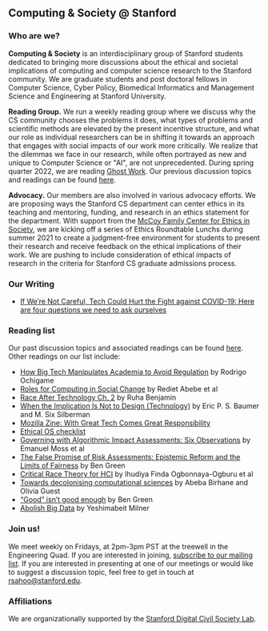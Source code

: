 ## Computing & Society @ Stanford
### Who are we?
 
**Computing & Society** is an interdisciplinary group of Stanford students dedicated to bringing more discussions about the ethical and societal implications of computing and computer science research to the Stanford community. We are graduate students and post doctoral fellows in Computer Science, Cyber Policy, Biomedical Informatics and Management Science and Engineering at Stanford University.

**Reading Group.** We run a weekly reading group where we discuss why the CS community chooses the problems it does, what types of problems and scientific methods are elevated by the present incentive structure, and what our role as individual researchers can be in shifting it towards an approach that engages with social impacts of our work more critically. We realize that the dilemmas we face in our research, while often portrayed as new and unique to Computer Science or "AI", are not unprecedented. During spring quarter 2022, we are reading [Ghost Work](https://ghostwork.info/). Our previous discussion topics and readings can be found [here](https://docs.google.com/document/d/16wva4Ij_7zt0Ruip0LbUpMGCVJTqruNSZhSvq8iPaPo/edit?usp=sharing).
 
**Advocacy.** Our members are also involved in various advocacy efforts. We are proposing ways the Stanford CS department can center ethics in its teaching and mentoring, funding, and research in an ethics statement for the department. With support from the [McCoy Family Center for Ethics in Society](https://ethicsinsociety.stanford.edu/), we are kicking off a series of Ethics Roundtable Lunchs during summer 2021 to create a judgment-free environment for students to present their research and receive feedback on the ethical implications of their work. We are pushing to include consideration of ethical impacts of research in the criteria for Stanford CS graduate admissions process.

### Our Writing
* [If We’re Not Careful, Tech Could Hurt the Fight against COVID-19: Here are four questions we need to ask ourselves](https://blogs.scientificamerican.com/observations/if-were-not-careful-tech-could-hurt-the-fight-against-covid-19/)

### Reading list
Our past discussion topics and associated readings can be found [here](https://docs.google.com/document/d/16wva4Ij_7zt0Ruip0LbUpMGCVJTqruNSZhSvq8iPaPo/edit?usp=sharing). Other readings on our list include:

* [How Big Tech Manipulates Academia to Avoid Regulation](https://theintercept.com/2019/12/20/mit-ethical-ai-artificial-intelligence/) by Rodrigo Ochigame
* [Roles for Computing in Social Change](https://arxiv.org/abs/1912.04883) by Rediet Abebe et al
* [Race After Technology Ch. 2](https://www.ruhabenjamin.com/race-after-technology) by Ruha Benjamin
* [When the Implication Is Not to Design (Technology)](https://www.ics.uci.edu/~djp3/classes/2012_01_INF134/papers/impl9-rev.pdf) by Eric P. S. Baumer and M. Six Silberman
* [Mozilla Zine: With Great Tech Comes Great Responsibility](https://assets.mofoprod.net/network/documents/Mozilla_Zine.pdf)
* [Ethical OS checklist](https://ethicalos.org/)
* [Governing with Algorithmic Impact Assessments: Six Observations](https://papers.ssrn.com/sol3/papers.cfm?abstract_id=3584818) by Emanuel Moss et al
* [The False Promise of Risk Assessments: Epistemic Reform and the Limits of Fairness](https://scholar.harvard.edu/files/bgreen/files/20-fat-risk.pdf) by Ben Green
* [Critical Race Theory for HCI](https://dl.acm.org/doi/abs/10.1145/3313831.3376392) by Ihudiya Finda Ogbonnaya-Ogburu et al
* [Towards decolonising computational sciences](https://arxiv.org/abs/2009.14258) by Abeba Birhane and Olivia Guest
* [“Good” isn’t good enough](https://www.benzevgreen.com/wp-content/uploads/2019/11/19-ai4sg.pdf) by Ben Green
* [Abolish Big Data](https://datasociety.net/library/abolish-big-data/) by Yeshimabeit Milner

### Join us!
We meet weekly on Fridays, at 2pm-3pm PST at the treewell in the Engineering Quad. If you are interested in joining, [subscribe to our mailing list](https://mailman.stanford.edu/mailman/listinfo/computer_science_civil_society). If you are interested in presenting at one of our meetings or would like to suggest a discussion topic, feel free to get in touch at [rsahoo@stanford.edu](mailto:rsahoo@stanford.edu).


### Affiliations

We are organizationally supported by the [Stanford Digital Civil Society Lab](https://pacscenter.stanford.edu/research/digital-civil-society-lab/).

